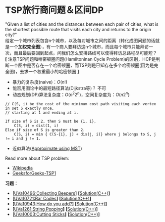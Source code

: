 # TSP旅行商问题＆区间DP
"Given a list of cities and the distances between each pair of cities, what is the shortest possible route that visits each city and returns to the origin city?"  
给定一个城市列表包含n个城市，以及每对城市之间的距离（转化成图问题的话就是一个**加权完全图**），有一个商人要拜访这n个城市，而且每个城市只能拜访一次，而且最后要回到起点，问我们怎么安排路线可以使得拜访总路程尽可能短？   
**[** 注意TSP问题和哈密顿圈问题(Hamiltoninan Cycle Problem)的区别，HCP是判断一个图中是否存在一个哈密顿圈，而TSP则是已知存在多个哈密顿圈(因为是完全图)，去求一个权重最小的哈密顿圈 **]**  
* 暴力的复杂度(naive)：$O(n!)$
* 能否用图论中的最短路径算法(Dijkstra等)？ 不可
* 动态规划(DP)算法复杂度：$O(n^2 2^n)$，空间复杂度为：$O(n 2^n)$
```
// C(S, i) be the cost of the minimum cost path visiting each vertex in set S exactly once, 
// starting at 1 and ending at i.

If size of S is 2, then S must be {1, i},
    C(S, i) = dist(1, i) 
Else if size of S is greater than 2.
    C(S, i) = min { C(S-{i}, j) + dis(j, i)} where j belongs to S, j != i and j != 1.
```
* 近似算法([Approximate using MST](https://www.geeksforgeeks.org/travelling-salesman-problem-set-2-approximate-using-mst/))


Read more about TSP problem:  
* [Wikipedia](https://en.wikipedia.org/wiki/Travelling_salesman_problem)
* [GeeksforGeeks-TSP1](https://www.geeksforgeeks.org/travelling-salesman-problem-set-1/)


**习题：**  
* **[**[UVa10496:Collecting Beepers](https://vjudge.net/problem/UVA-10496)**]** **[**[Solution(C++)]()**]**
* **[**[UVa10721:Bar Codes](https://vjudge.net/problem/UVA-10721)**]** **[**[Solution(C++)]()**]**
* **[**[UVa10943:How do you add?](https://vjudge.net/problem/UVA-10943)**]** **[**[Solution(C++)]()**]**
* **[**[UVa1261:String Popping](https://vjudge.net/problem/UVA-1261)**]** **[**[Solution(C++)]()**]**
* **[**[UVa10003:Cutting Sticks](https://vjudge.net/problem/UVA-10003)**]** **[**[Solution(C++)]()**]**
